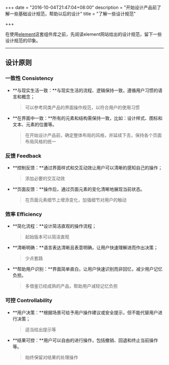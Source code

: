 +++
date = "2016-10-04T21:47:04+08:00"
description = "开始设计产品前了解一些基础设计规范，帮助以后的设计"
title = "了解一些设计规范"

+++

在使用[element](http://element.eleme.io/)这套组件库之前，先阅读element网站给出的设计规范，留下一些设计规范的印象。

---

## 设计原则

### 一致性 Consistency

- **与现实生活一致：**与现实生活的流程、逻辑保持一致，遵循用户习惯的语言和概念；

  > 可以参考同类产品的界面操作规范，以符合用户的使用习惯

- **在界面中一致：**所有的元素和结构需保持一致，比如：设计样式、图标和文本、元素的位置等。

  > 在开始设计产品前，确定整体布局的风格，并延续下去，保持各个页面布局风格的统一

### 反馈 Feedback

- **控制反馈：**通过界面样式和交互动效让用户可以清晰的感知自己的操作；

  > 添加必要的交互动效

- **页面反馈：**操作后，通过页面元素的变化清晰地展现当前状态。

  > 在页面元素细节上增添变化，加强细节对用户的触动

### 效率 Efficiency

- **简化流程：**设计简洁直观的操作流程；

  > 起始版本可以简洁直观

- **清晰明确：**语言表达清晰且表意明确，让用户快速理解进而作出决策；

  > 少点套路

- **帮助用户识别：**界面简单直白，让用户快速识别而非回忆，减少用户记忆负担。

  > 多借鉴已经成熟的产品，帮助用户减轻记忆负担

### 可控 Controllability

- **用户决策：**根据场景可给予用户操作建议或安全提示，但不能代替用户进行决策；

  > 适当给出提示等

- **结果可控：**用户可以自由的进行操作，包括撤销、回退和终止当前操作等。

  > 始终保留对结果的处理操作